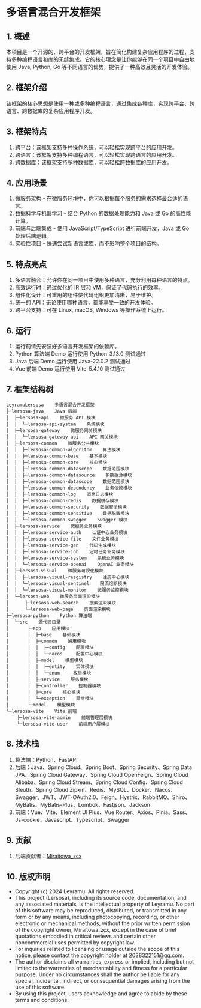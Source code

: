# 多语言混合开发框架

## 1. 概述

本项目是一个开源的、跨平台的开发框架，旨在简化构建复杂应用程序的过程，支持多种编程语言和库的无缝集成。它的核心理念是让你能够在同一个项目中自由地使用
Java, Python, Go 等不同语言的优势，提供了一种高效且灵活的开发体验。

## 2. 框架介绍

该框架的核心思想是使用一种或多种编程语言，通过集成各种库，实现跨平台、跨语言、跨数据库的复杂应用程序开发。

## 3. 框架特点

1. 跨平台：该框架支持多种操作系统，可以轻松实现跨平台的应用开发。
2. 跨语言：该框架支持多种编程语言，可以轻松实现跨语言的应用开发。
3. 跨数据库：该框架支持多种数据库，可以轻松跨数据库的应用开发。

## 4. 应用场景

1. 微服务架构 - 在微服务环境中，你可以根据每个服务的需求选择最合适的语言。
2. 数据科学与机器学习 - 结合 Python 的数据处理能力和 Java 或 Go 的高性能计算。
3. 前端与后端集成 - 使用 JavaScript/TypeScript 进行前端开发，Java 或 Go 处理后端逻辑。
4. 实验性项目 - 快速尝试新语言或库，而不影响整个项目的结构。

## 5. 特点亮点

1. 多语言融合：允许你在同一项目中使用多种语言，充分利用每种语言的特点。
2. 高效运行时：通过优化的 IR 层和 VM，保证了代码执行的效率。
3. 组件化设计：可重用的组件使代码组织更加清晰，易于维护。
4. 统一的 API：无论使用哪种语言，都能享受一致的开发体验。
5. 跨平台支持：可在 Linux, macOS, Windows 等操作系统上运行。

## 6. 运行

1. 运行前请先安装好多语言开发框架的依赖库。
2. Python 算法端 Demo 运行使用 Python-3.13.0 测试通过
3. Java 后端 Demo 运行使用 Java-22.0.2 测试通过
4. Vue 前端 Demo 运行使用 Vite-5.4.10 测试通过

## 7. 框架结构树

``` tree
LeyramuLersosa    多语言混合开发框架
├─lersosa-java    Java 后端
│  ├─lersosa-api    微服务 API 模块
│  │  └─lersosa-api-system    系统模块
│  ├─lersosa-gateway    微服务网关模块
│  │  └─lersosa-gateway-api    API 网关模块
│  ├─lersosa-common    微服务公共模块
│  │  ├─lersosa-common-algorithm    算法模块
│  │  ├─lersosa-common-base    基本模块
│  │  ├─lersosa-common-core    核心模块
│  │  ├─lersosa-common-datascope    数据范围模块
│  │  ├─lersosa-common-datasource    多数据源模块
│  │  ├─lersosa-common-datascope    数据范围模块
│  │  ├─lersosa-common-dependency    业务依赖模块
│  │  ├─lersosa-common-log    消息日志模块
│  │  ├─lersosa-common-redis    数据缓存模块
│  │  ├─lersosa-common-security    数据安全模块
│  │  ├─lersosa-common-sensitive    数据脱敏模块
│  │  └─lersosa-common-swagger    Swagger 模块
│  ├─lersosa-service    微服务业务模块
│  │  ├─lersosa-service-auth    认证中心业务模块
│  │  ├─lersosa-service-file    文件业务模块
│  │  ├─lersosa-service-gen    代码生成模块
│  │  ├─lersosa-service-job    定时任务业务模块
│  │  ├─lersosa-service-system    系统业务模块
│  │  └─lersosa-service-openai    OpenAI 业务模块
│  ├─lersosa-visual    微服务可视化模块
│  │  ├─lersosa-visual-resgistry    注册中心模块
│  │  └─lersosa-visual-sentinel    限流熔断模块
│  │  └─lersosa-visual-monitor    微服务监控模块
│  └─lersosa-web    微服务页面渲染模块
│      ├─lersosa-web-search    搜索渲染模块
│      └─lersosa-web-page    页面渲染模块
├─lersosa-python    Python 算法端
│  └─src    源代码目录
│       ├─app    应用模块
│       │  ├─base    基础模块
│       │  ├─common    通用模块
│       │  │  ├─config    配置模块
│       │  │  └─nacos     配置中心模块
│       │  ├─model    模型模块
│       │  │  ├─entity    实体模块
│       │  │  └─enum     枚举模块
│       │  ├─service    服务模块
│       │  ├─controller    控制器模块
│       │  ├─core    核心模块
│       │  └─exception    异常模块
│       └─model    模型模块
└─lersosa-vite    Vite 前端
    ├─lersosa-vite-admin    前端管理层模块
    └─lersosa-vite-user    前端用户层模块
```

## 8. 技术栈

1. 算法端：Python、FastAPI
2. 后端：Java、Spring Cloud、Spring Boot、Spring Security、Spring Data JPA、Spring Cloud Gateway、Spring Cloud OpenFeign、Spring
   Cloud Alibaba、Spring Cloud Stream、Spring Cloud Config、Spring Cloud Sleuth、Spring Cloud
   Zipkin、Redis、MySQL、Docker、Nacos、Swagger、JWT、JWT-OAuth2.0、Feign、Hystrix、RabbitMQ、Shiro、MyBatis、MyBatis-Plus、Lombok、Fastjson、Jackson
3. 前端：Vue、Vite、Element UI Plus、Vue Router、Axios、Pinia、Sass、Js-cookie、Javascript、Typescript、Swagger

## 9. 贡献

1. 后端贡献者：[Miraitowa_zcx](https://github.com/Miraitowa-zcx)

## 10. 版权声明

* Copyright (c) 2024 Leyramu. All rights reserved.
* This project (Lersosa), including its source code, documentation, and any associated materials, is
  the intellectual property of Leyramu. No part of this software may be reproduced, distributed, or transmitted in any
  form or by any means, including photocopying, recording, or other electronic or mechanical methods, without the prior
  written permission of the copyright owner, Miraitowa_zcx, except in the case of brief quotations embodied in critical
  reviews and certain other noncommercial uses permitted by copyright law.
* For inquiries related to licensing or usage outside the scope of this notice, please contact the copyright holder at
  2038322151@qq.com.
* The author disclaims all warranties, express or implied, including but not limited to the warranties of
  merchantability and fitness for a particular purpose. Under no circumstances shall the author be liable for any
  special, incidental, indirect, or consequential damages arising from the use of this software.
* By using this project, users acknowledge and agree to abide by these terms and conditions.

